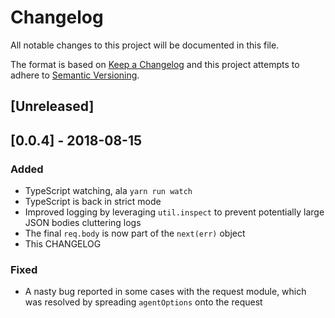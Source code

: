 # Changelog
All notable changes to this project will be documented in this file.

The format is based on [Keep a Changelog](http://keepachangelog.com/en/1.0.0/)
and this project attempts to adhere to [Semantic Versioning](http://semver.org/spec/v2.0.0.html).

## [Unreleased]

## [0.0.4] - 2018-08-15
### Added
- TypeScript watching, ala `yarn run watch`
- TypeScript is back in strict mode
- Improved logging by leveraging `util.inspect` to prevent
potentially large JSON bodies cluttering logs
- The final `req.body` is now part of the `next(err)` object
- This CHANGELOG

### Fixed
- A nasty bug reported in some cases with the request module, which
was resolved by spreading `agentOptions` onto the request
